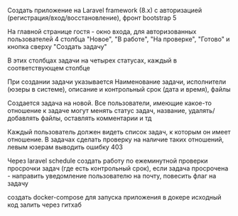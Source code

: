 Создать приложение на Laravel framework (8.x) с авторизацией (регистрация/вход/восстановление), фронт bootstrap 5

На главной странице гостя - окно входа, для авторизованных пользователей 4 столбца "Новое", "В работе", "На проверке", "Готово" и кнопка сверху "Создать задачу"

В этих столбцах задачи на четырех статусах, каждый в соответствующем столбце 

При создании задачи указывается Наименование задачи, исполнители (юзеры в системе), описание и контрольный срок (дата и время), файлы

Создается задача на новой. Все пользователи, имеющие какое-то отношение к задаче могут менять статус задач, название, удалять/добавлять файлы, оставлять комментарии и тд

Каждый пользователь должен видеть список задач, к которым он имеет отношение. В задачах сделать проверку на наличие таких отношений, левым юзерам выводить ошибку 403

Через laravel schedule создать работу по ежеминутной проверки просрочки задач (где есть контрольный срок), если задача просрочена - направить уведомление пользователю на почту, повесить флаг на задачу

создать docker-compose для запуска приложения в докере
исходный код залить через гитхаб



